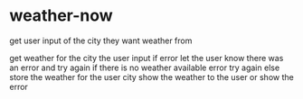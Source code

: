 # weather-now

get user input of the city they want weather from

get weather for the city the user input
    if error let the user know there was an error and try again
    if there is no weather available error try again 
    else store the weather for the user city
show the weather to the user or show the error      